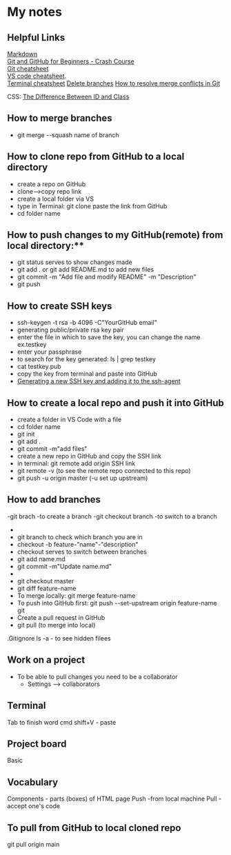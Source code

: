 # My notes

## Helpful Links

[Markdown](https://www.markdownguide.org/basic-syntax)  
[Git and GitHub for Beginners - Crash Course](https://youtu.be/RGOj5yH7evk)  
[Git cheatsheet](https://github.com/0nn0/git-basics-cheatsheet)  
[VS code cheatsheet](https://vscode-shortcuts.com/).   
[Terminal cheatsheet](https://github.com/0nn0/terminal-mac-cheatsheet)
[Delete branches](https://www.cloudbees.com/blog/git-delete-branch-how-to-for-both-local-and-remote)
[How to resolve merge conflicts in Git](https://www.youtube.com/watch?v=xNVM5UxlFSA)

CSS:
[The Difference Between ID and Class](https://css-tricks.com/the-difference-between-id-and-class/)

## How to merge branches

- git merge --squash name of branch 




## How to clone repo from GitHub to a local directory

- create a repo on GitHub
- clone-->copy repo link
- create a local folder via VS
- type in Terminal: git clone paste the link from GitHub
- cd folder name

## How to push changes to my GitHub(remote) from local directory:\*\*

- git status serves to show changes made
- git add . or git add README.md to add new files
- git commit -m "Add file and modify README" -m "Description"
- git push

## How to create SSH keys

- ssh-keygen -t rsa -b 4096 -C"YourGitHub email"
- generating public/private rsa key pair
- enter the file in which to save the key, you can change the name ex.testkey
- enter your passphrase
- to search for the key generated: ls | grep testkey
- cat testkey.pub
- copy the key from terminal and paste into GitHub
- [Generating a new SSH key and adding it to the ssh-agent](https://docs.github.com/en/authentication/connecting-to-github-with-ssh/generating-a-new-ssh-key-and-adding-it-to-the-ssh-agent)

## How to create a local repo and push it into GitHub

- create a folder in VS Code with a file
- cd folder name
- git init
- git add .
- git commit -m"add files"
- create a new repo in GitHub and copy the SSH link
- in terminal: git remote add origin SSH link
- git remote -v (to see the remote repo connected to this repo)
- git push -u origin master (-u set up upstream)

## How to add branches

-git brach -to create a branch
-git checkout branch -to switch to a branch

-
- git branch to check which branch you are in
- checkout -b feature-"name"-"description"
- checkout serves to switch between branches
- git add name.md
- git commit -m"Update name.md"
-
- git checkout master
- git diff feature-name
- To merge locally: git merge feature-name
- To push into GitHub first: git push --set-upstream origin feature-name
  git
- Create a pull request in GitHub
- git pull (to merge into local)

.Gitignore
ls -a - to see hidden filees

## Work on a project

- To be able to pull changes you need to be a collaborator
  - Settings --> collaborators

## Terminal

Tab to finish word
cmd shift+V - paste

## Project board

Basic

## Vocabulary

Components - parts (boxes) of HTML page
Push -from local machine
Pull - accept one's code

## To pull from GitHub to local cloned repo

git pull origin main

